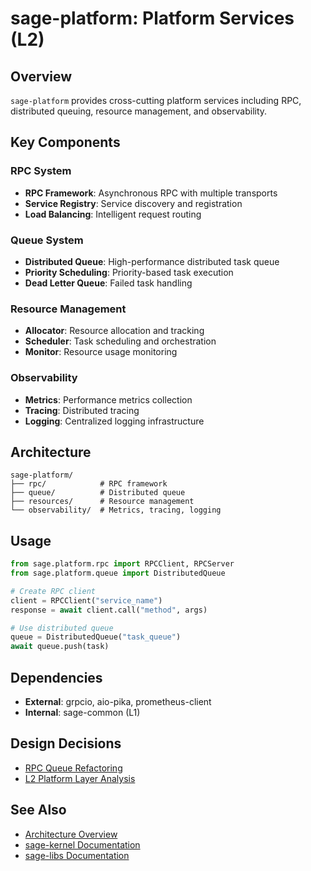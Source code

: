 # sage-platform: Platform Services (L2)

## Overview

`sage-platform` provides cross-cutting platform services including RPC, distributed queuing, resource management, and observability.

## Key Components

### RPC System
- **RPC Framework**: Asynchronous RPC with multiple transports
- **Service Registry**: Service discovery and registration
- **Load Balancing**: Intelligent request routing

### Queue System
- **Distributed Queue**: High-performance distributed task queue
- **Priority Scheduling**: Priority-based task execution
- **Dead Letter Queue**: Failed task handling

### Resource Management
- **Allocator**: Resource allocation and tracking
- **Scheduler**: Task scheduling and orchestration
- **Monitor**: Resource usage monitoring

### Observability
- **Metrics**: Performance metrics collection
- **Tracing**: Distributed tracing
- **Logging**: Centralized logging infrastructure

## Architecture

```
sage-platform/
├── rpc/            # RPC framework
├── queue/          # Distributed queue
├── resources/      # Resource management
└── observability/  # Metrics, tracing, logging
```

## Usage

```python
from sage.platform.rpc import RPCClient, RPCServer
from sage.platform.queue import DistributedQueue

# Create RPC client
client = RPCClient("service_name")
response = await client.call("method", args)

# Use distributed queue
queue = DistributedQueue("task_queue")
await queue.push(task)
```

## Dependencies

- **External**: grpcio, aio-pika, prometheus-client
- **Internal**: sage-common (L1)

## Design Decisions

- [RPC Queue Refactoring](../../architecture/design-decisions/rpc-queue-refactoring.md)
- [L2 Platform Layer Analysis](../../architecture/design-decisions/l2-platform-layer.md)

## See Also

- [Architecture Overview](../../architecture/overview.md)
- [sage-kernel Documentation](../kernel/overview.md)
- [sage-libs Documentation](../libs/overview.md)
